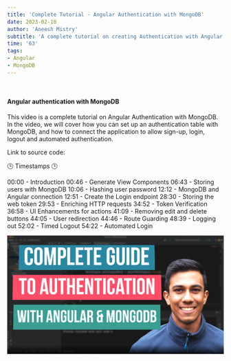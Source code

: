 ```yaml
---
title: 'Complete Tutorial - Angular Authentication with MongoDB'
date: 2023-02-10
author: 'Aneesh Mistry'
subtitle: 'A complete tutorial on creating Authentication with Angular and MongoDB'
time: '63'
tags:
- Angular
- MongoDB
---
```


<br>
<h4>Angular authentication with MongoDB</h4>
<p>
This video is a complete tutorial on Angular Authentication with MongoDB. 
In the video, we will cover how you can set up an authentication table with MongoDB, and how to connect
the application to allow sign-up, login, logout and automated authentication. 

Link to source code: 

🕒 Timestamps 🕒

00:00 - Introduction
00:46 - Generate View Components
06:43 - Storing users with MongoDB
10:06 - Hashing user password
12:12 - MongoDB and Angular connection
12:51 - Create the Login endpoint
28:30 - Storing the web token
29:53 - Enriching HTTP requests
34:52 - Token Verification
36:58 - UI Enhancements for actions
41:09 - Removing edit and delete buttons
44:05 - User redirection
44:46 - Route Guarding
48:39 - Logging out
52:02 - Timed Logout 
54:22 - Automated Login 

[![YouTube video link](../images/119_auth6.jpg)](URL)
</p>
